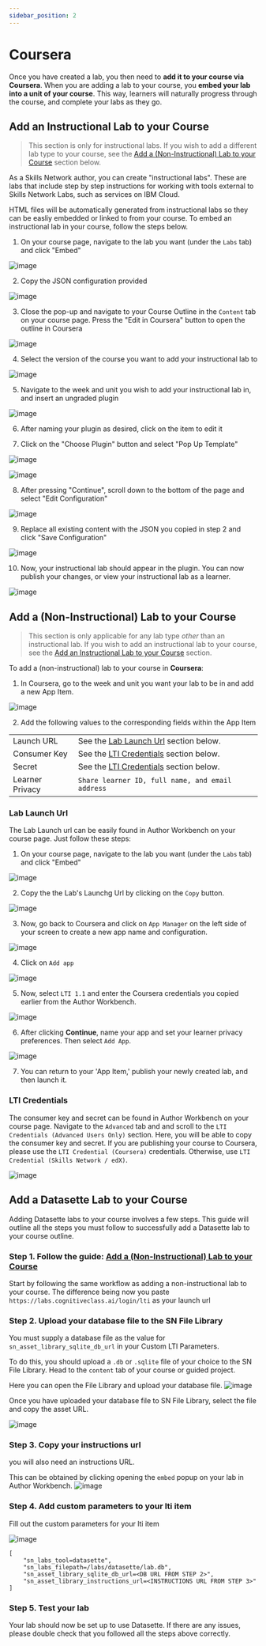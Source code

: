 ```yaml
---
sidebar_position: 2
---
```


# Coursera

Once you have created a lab, you then need to **add it to your course via Coursera**. When you are adding a lab to your course, you **embed your lab into a unit of your course**. This way, learners will naturally progress through the course, and complete your labs as they go.

## Add an Instructional Lab to your Course

> This section is only for instructional labs. If you wish to add a different lab type to your course, see the [Add a (Non-Instructional) Lab to your Course](#add-a-non-instructional-lab-to-your-course) section below.

As a Skills Network author, you can create "instructional labs". These are labs that include step by step instructions for working with tools external to Skills Network Labs, such as services on IBM Cloud. 

HTML files will be automatically generated from instructional labs so they can be easliy embedded or linked to from your course. To embed an instructional lab in your course, follow the steps below.

1. On your course page, navigate to the lab you want (under the `Labs` tab) and click "Embed"

![image](/img/adding-labs-in-a-course/SN-AW-add-to-course.png)

2. Copy the JSON configuration provided 

![image](/img/adding-labs-in-a-course/SN-AW-instructional-lab-modal-json.png)

3. Close the pop-up and navigate to your Course Outline in the `Content` tab on your course page. Press the "Edit in Coursera" button to open the outline in Coursera

![image](/img/adding-labs-in-a-course/SN-AW-Course-Outline-Coursera.png)

4. Select the version of the course you want to add your instructional lab to

![image](/img/adding-labs-in-a-course/SN-Coursera-version.png)

5. Navigate to the week and unit you wish to add your instructional lab in, and insert an ungraded plugin

![image](/img/adding-labs-in-a-course/SN-Coursera-add-ungraded-plugin.png)

6. After naming your plugin as desired, click on the item to edit it

7. Click on the "Choose Plugin" button and select "Pop Up Template"

![image](/img/adding-labs-in-a-course/SN-Coursera-choose-plugin-button.png)

![image](/img/adding-labs-in-a-course/SN-Coursera-pop-up-template.png)

8. After pressing "Continue", scroll down to the bottom of the page and select "Edit Configuration"

![image](/img/adding-labs-in-a-course/SN-Coursera-edit-configuration.png)

9. Replace all existing content with the JSON you copied in step 2 and click "Save Configuration"

![image](/img/adding-labs-in-a-course/SN-Coursera-JSON.png)

10. Now, your instructional lab should appear in the plugin. You can now publish your changes, or view your instructional lab as a learner.

![image](/img/adding-labs-in-a-course/SN-Coursera-instructional-lab-publish-view-as-learner.png)


## Add a (Non-Instructional) Lab to your Course

> This section is only applicable for any lab type _other_ than an instructional lab. If you wish to add an instructional lab to your course, see the [Add an Instructional Lab to your Course](#add-an-instructional-lab-to-your-course) section.

To add a (non-instructional) lab to your course in **Coursera**:

1. In Coursera, go to the week and unit you want your lab to be in and add a new App Item.

![image](/img/adding-labs-in-a-course/SN-Coursera-add-LTI-item.png)

2. Add the following values to the corresponding fields within the App Item

<table>
    <tr>
        <td> Launch URL </td> <td> See the <a href="#lab-launch-url">Lab Launch Url</a> section below.  </td>
    </tr>
    <tr>
        <td> Consumer Key </td> <td> See the <a href="#lti-credentials">LTI Credentials</a> section below. </td>
    </tr>
    <tr>
        <td> Secret </td> <td> See the <a href="#lti-credentials">LTI Credentials</a> section below. </td>
    </tr>
    <tr>
        <td> Learner Privacy </td> <td> <code>Share learner ID, full name, and email address</code> </td>
    </tr>
</table>

### Lab Launch Url

The Lab Launch url can be easily found in Author Workbench on your course page. Just follow these steps:
1. On your course page, navigate to the lab you want (under the `Labs` tab) and click "Embed"

![image](/img/adding-labs-in-a-course/SN-AW-course-embed-lab-button.png)

2. Copy the the Lab's Launchg Url by clicking on the `Copy` button.

![image](/img/adding-labs-in-a-course/SN-AW-coursera-lab-modal-lab-launch-url.png)

3. Now, go back to Coursera and click on `App Manager` on the left side of your screen to create a new app name and configuration.

![image](/img/adding-labs-in-a-course/SN-AW-coursera-lab-app-manager.png)

4. Click on `Add app`

![image](/img/adding-labs-in-a-course/SN-AW-coursera-lab-app-manager-add.png)

5. Now, select `LTI 1.1` and enter the Coursera credentials you copied earlier from the Author Workbench.

![image](/img/adding-labs-in-a-course/SN-AW-coursera-lab-app-manager-lti-input.png)

6. After clicking **Continue**, name your app and set your learner privacy preferences. Then select `Add App`.

![image](/img/adding-labs-in-a-course/SN-AW-coursera-lab-app-manager-lti-config.png)

7. You can return to your 'App Item,' publish your newly created lab, and then launch it.

### LTI Credentials

The consumer key and secret can be found in Author Workbench on your course page. Navigate to the `Advanced` tab and and scroll to the `LTI Credentials (Advanced Users Only)` section. Here, you will be able to copy the consumer key and secret. If you are publishing your course to Coursera, please use the `LTI Credential (Coursera)` credentials. Otherwise, use `LTI Credential (Skills Network / edX)`.

![image](/img/adding-labs-in-a-course/SN-AW-LTI-Credentials-Coursera.png)


## Add a Datasette Lab to your Course
Adding Datasette labs to your course involves a few steps. This guide will outline all the steps you must follow to successfully add a Datasette lab to your course outline.

### Step 1. Follow the guide: [Add a (Non-Instructional) Lab to your Course](#add-a-non-instructional-lab-to-your-course)
Start by following the same workflow as adding a non-instructional lab to your course. The difference being now you paste `https://labs.cognitiveclass.ai/login/lti` as your launch url

### Step 2. Upload your database file to the SN File Library
You must supply a database file as the value for `sn_asset_library_sqlite_db_url` in your Custom LTI Parameters.

To do this, you should upload a `.db` or `.sqlite` file of your choice to the SN File Library. Head to the `content` tab of your course or guided project.

Here you can open the File Library and upload your database file.
![image](/img/adding-labs-in-a-course/open-file-library.png)

Once you have uploaded your database file to SN File Library, select the file and copy the asset URL.

![image](/img/adding-labs-in-a-course/copy-file-url.png)

### Step 3. Copy your instructions url
you will also need an instructions URL.

This can be obtained by clicking opening the `embed` popup on your lab in Author Workbench.
![image](/img/adding-labs-in-a-course/embed-lab.png)

### Step 4. Add custom parameters to your lti item
Fill out the custom parameters for your lti item

![image](/img/adding-labs-in-a-course/coursera-custom-params.png)

```
[
    "sn_labs_tool=datasette",
    "sn_labs_filepath=/labs/datasette/lab.db",
    "sn_asset_library_sqlite_db_url=<DB URL FROM STEP 2>",
    "sn_asset_library_instructions_url=<INSTRUCTIONS URL FROM STEP 3>"
]
```

### Step 5. Test your lab
Your lab should now be set up to use Datasette. If there are any issues, please double check that you followed all the steps above correctly.
